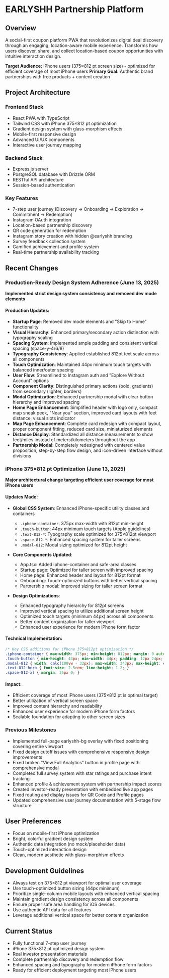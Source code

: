 # EARLYSHH Partnership Platform

## Overview
A social-first coupon platform PWA that revolutionizes digital deal discovery through an engaging, location-aware mobile experience. Transforms how users discover, share, and collect location-based coupon opportunities with intuitive interaction design.

**Target Audience:** iPhone users (375×812 pt screen size) - optimized for efficient coverage of most iPhone users
**Primary Goal:** Authentic brand partnerships with free products + content creation

## Project Architecture

### Frontend Stack
- React PWA with TypeScript
- Tailwind CSS with iPhone 375×812 pt optimization
- Gradient design system with glass-morphism effects
- Mobile-first responsive design
- Advanced UI/UX components
- Interactive user journey mapping

### Backend Stack
- Express.js server
- PostgreSQL database with Drizzle ORM
- RESTful API architecture
- Session-based authentication

### Key Features
- 7-step user journey (Discovery → Onboarding → Exploration → Commitment → Redemption)
- Instagram OAuth integration
- Location-based partnership discovery
- QR code generation for redemption
- Instagram story creation with hidden @earlyshh branding
- Survey feedback collection system
- Gamified achievement and profile system
- Real-time partnership availability tracking

## Recent Changes

### Production-Ready Design System Adherence (June 13, 2025)
**Implemented strict design system consistency and removed dev mode elements**

#### Production Updates:
- **Startup Page**: Removed dev mode elements and "Skip to Home" functionality
- **Visual Hierarchy**: Enhanced primary/secondary action distinction with typography scaling
- **Spacing System**: Implemented ample padding and consistent vertical spacing (space-y-4/6/8)
- **Typography Consistency**: Applied established 812pt text scale across all components
- **Touch Optimization**: Maintained 44px minimum touch targets with balanced inner/outer spacing
- **User Flow**: Streamlined to Instagram auth and "Explore Without Account" options
- **Component Clarity**: Distinguished primary actions (bold, gradients) from secondary (lighter, borders)
- **Modal Optimization**: Enhanced partnership modal with clear button hierarchy and improved spacing
- **Home Page Enhancement**: Simplified header with logo only, compact map sneak peek, "Near you" section, improved card layouts with feet distance, visual slots indicator
- **Map Page Enhancement**: Complete card redesign with compact layout, proper component fitting, reduced card size, miniaturized elements
- **Distance Display**: Standardized all distance measurements to show feet/miles instead of meters/kilometers throughout the app
- **Partnership Modal**: Completely redesigned with centered value proposition, step-by-step flow design, and icon-driven interface without divisions

### iPhone 375×812 pt Optimization (June 13, 2025)
**Major architectural change targeting efficient user coverage for most iPhone users**

#### Updates Made:
- **Global CSS System**: Enhanced iPhone-specific utility classes and containers
  - `.iphone-container`: 375px max-width with 812pt min-height
  - `.touch-button`: 44px minimum touch targets (Apple guidelines)
  - `.text-812-*`: Typography scale optimized for 375×812pt viewport
  - `.space-812-*`: Enhanced spacing system for taller screens
  - `.modal-812`: Modal sizing optimized for 812pt height

- **Core Components Updated**:
  - App.tsx: Added iphone-container and safe-area classes
  - Startup page: Optimized for taller screen with improved spacing
  - Home page: Enhanced header and layout for 812pt format
  - Onboarding: Touch-optimized buttons with better vertical spacing
  - Partnership modal: Improved sizing for taller screen format

- **Design Optimizations**:
  - Enhanced typography hierarchy for 812pt screens
  - Improved vertical spacing to utilize additional screen height
  - Optimized touch targets (minimum 44px) across all components
  - Better content organization for taller viewport
  - Enhanced user experience for modern iPhone form factor

#### Technical Implementation:
```css
/* Key CSS additions for iPhone 375×812pt optimization */
.iphone-container { max-width: 375px; min-height: 812px; margin: 0 auto; padding: 0 16px; }
.touch-button { min-height: 44px; min-width: 44px; padding: 12px 24px; font-size: 16px; }
.modal-812 { width: calc(100vw - 32px); max-width: 343px; max-height: calc(100vh - 120px); }
.text-812-hero { font-size: 2.5rem; line-height: 1.2; }
.space-812-xl { margin: 36px 0; }
```

#### Impact:
- Efficient coverage of most iPhone users (375×812 pt is optimal target)
- Better utilization of vertical screen space
- Improved content hierarchy and readability
- Enhanced user experience for modern iPhone form factors
- Scalable foundation for adapting to other screen sizes

### Previous Milestones
- Implemented full-page earlyshh-bg overlay with fixed positioning covering entire viewport
- Fixed design cutoff issues with comprehensive responsive design improvements
- Fixed broken "View Full Analytics" button in profile page with comprehensive modal
- Completed full survey system with star ratings and purchase intent tracking
- Enhanced profile & achievement system with partnership impact scores
- Created investor-ready presentation with embedded live app pages
- Fixed routing and display issues for QR Code and Profile pages
- Updated comprehensive user journey documentation with 5-stage flow structure

## User Preferences
- Focus on mobile-first iPhone optimization
- Bright, colorful gradient design system
- Authentic data integration (no mock/placeholder data)
- Touch-optimized interaction design
- Clean, modern aesthetic with glass-morphism effects

## Development Guidelines
- Always test on 375×812 pt viewport for optimal user coverage
- Use touch-optimized button sizing (44px minimum)
- Prioritize single-column mobile layouts with enhanced vertical spacing
- Maintain gradient design consistency across all components
- Ensure proper safe area handling for iOS devices
- Use authentic API data for all features
- Leverage additional vertical space for better content organization

## Current Status
- Fully functional 7-step user journey
- iPhone 375×812 pt optimized design system
- Real investor presentation materials
- Complete partnership discovery and redemption flow
- Enhanced spacing and typography for modern iPhone form factors
- Ready for efficient deployment targeting most iPhone users